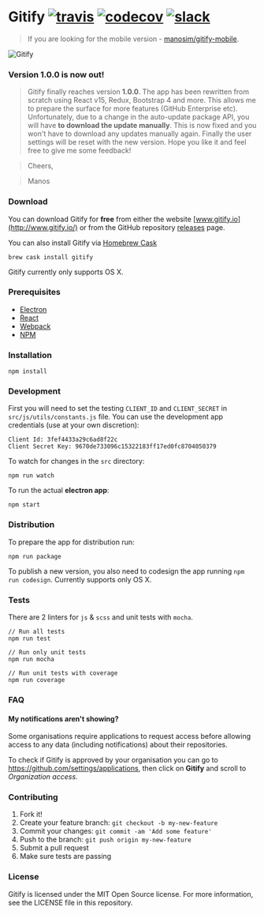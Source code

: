 # Gitify [![travis][travis-image]][travis-url] [![codecov][codecov-image]][codecov-url] [![slack][slack-image]][slack-url]

> If you are looking for the mobile version - [manosim/gitify-mobile](https://github.com/manosim/gitify-mobile/).

![Gitify](images/press.png)


### Version 1.0.0 is now out!

> Gitify finally reaches version **1.0.0**. The app has been rewritten from scratch using React v15, Redux, Bootstrap 4 and more. This allows me to prepare the surface for more features (GitHub Enterprise etc). Unfortunately, due to a change in the auto-update package API, you will have **to download the update manually**. This is now fixed and you won't have to download any updates manually again. Finally the user settings will be reset with the new version. Hope you like it and feel free to give me some feedback!

> Cheers,

> Manos


### Download
You can download Gitify for **free** from either the website [www.gitify.io](http://www.gitify.io/) or from the GitHub repository [releases](https://github.com/manosim/gitify/releases) page.

You can also install Gitify via [Homebrew Cask](http://caskroom.io/)

```shell
brew cask install gitify
```

Gitify currently only supports OS X.


### Prerequisites

 - [Electron](http://electron.atom.io/)
 - [React](https://facebook.github.io/react/)
 - [Webpack](https://webpack.github.io/)
 - [NPM](https://www.npmjs.com/)


### Installation

    npm install


### Development
First you will need to set the testing `CLIENT_ID` and `CLIENT_SECRET` in `src/js/utils/constants.js` file. You can use the development app credentials (use at your own discretion):

    Client Id: 3fef4433a29c6ad8f22c
    Client Secret Key: 9670de733096c15322183ff17ed0fc8704050379


To watch for changes in the `src` directory:

    npm run watch

To run the actual **electron app**:

    npm start


### Distribution
To prepare the app for distribution run:

    npm run package

To publish a new version, you also need to codesign the app running `npm run codesign`. Currently supports only OS X.


### Tests
There are 2 linters for `js` & `scss` and unit tests with `mocha`.

    // Run all tests
    npm run test

    // Run only unit tests
    npm run mocha

    // Run unit tests with coverage
    npm run coverage

### FAQ

#### My notifications aren't showing?

Some organisations require applications to request access before allowing access to any data (including notifications) about their repositories.

To check if Gitify is approved by your organisation you can go to https://github.com/settings/applications, then click on **Gitify** and scroll to _Organization access_.

### Contributing

1. Fork it!
2. Create your feature branch: `git checkout -b my-new-feature`
3. Commit your changes: `git commit -am 'Add some feature'`
4. Push to the branch: `git push origin my-new-feature`
5. Submit a pull request
6. Make sure tests are passing


### License
Gitify is licensed under the MIT Open Source license. For more information, see the LICENSE file in this repository.


[travis-image]: https://travis-ci.org/manosim/gitify.svg?branch=master
[travis-url]: https://travis-ci.org/manosim/gitify
[codecov-image]: https://codecov.io/gh/manosim/gitify/branch/master/graph/badge.svg
[codecov-url]: https://codecov.io/gh/manosim/gitify
[slack-image]: https://img.shields.io/badge/slack-atomio/gitify-e01563.svg
[slack-url]: https://atomio.slack.com/
